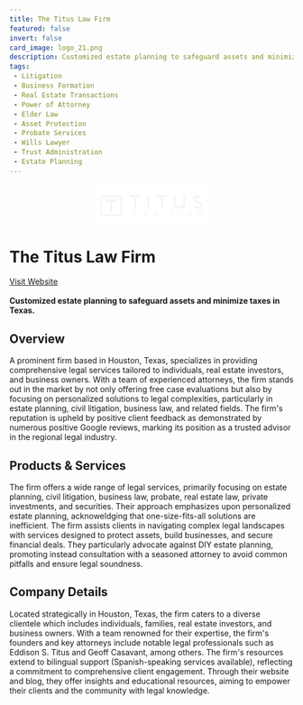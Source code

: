 ```yaml
---
title: The Titus Law Firm
featured: false
invert: false
card_image: logo_21.png
description: Customized estate planning to safeguard assets and minimize taxes in Texas.
tags: 
 - Litigation
 - Business Formation
 - Real Estate Transactions
 - Power of Attorney
 - Elder Law
 - Asset Protection
 - Probate Services
 - Wills Lawyer
 - Trust Administration
 - Estate Planning
---
```


<div align="center">
<a href="https://thetituslawfirm.com/estate-planning-attorney/">
<img src="logo_21.png" alt="Logo" style="min-width: 200px; max-width: 600px; height: auto;" >
</a>
</div>

# The Titus Law Firm
<a href="https://thetituslawfirm.com/estate-planning-attorney/">Visit Website</a>
<br>
<br>
**Customized estate planning to safeguard assets and minimize taxes in Texas.**

## Overview
A prominent firm based in Houston, Texas, specializes in providing comprehensive legal services tailored to individuals, real estate investors, and business owners. With a team of experienced attorneys, the firm stands out in the market by not only offering free case evaluations but also by focusing on personalized solutions to legal complexities, particularly in estate planning, civil litigation, business law, and related fields. The firm's reputation is upheld by positive client feedback as demonstrated by numerous positive Google reviews, marking its position as a trusted advisor in the regional legal industry.
## Products & Services 
The firm offers a wide range of legal services, primarily focusing on estate planning, civil litigation, business law, probate, real estate law, private investments, and securities. Their approach emphasizes upon personalized estate planning, acknoweldging that one-size-fits-all solutions are inefficient. The firm assists clients in navigating complex legal landscapes with services designed to protect assets, build businesses, and secure financial deals. They particularly advocate against DIY estate planning, promoting instead consultation with a seasoned attorney to avoid common pitfalls and ensure legal soundness.
## Company Details 
Located strategically in Houston, Texas, the firm caters to a diverse clientele which includes individuals, families, real estate investors, and business owners. With a team renowned for their expertise, the firm's founders and key attorneys include notable legal professionals such as Eddison S. Titus and Geoff Casavant, among others. The firm's resources extend to bilingual support (Spanish-speaking services available), reflecting a commitment to comprehensive client engagement. Through their website and blog, they offer insights and educational resources, aiming to empower their clients and the community with legal knowledge.

